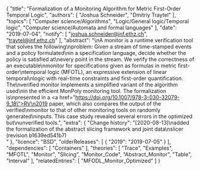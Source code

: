 {
    "title": "Formalization of a Monitoring Algorithm for Metric First-Order Temporal Logic",
    "authors": [
        "Joshua Schneider",
        "Dmitriy Traytel"
    ],
    "topics": [
        "Computer science/Algorithms",
        "Logic/General logic/Temporal logic",
        "Computer science/Automata and formal languages"
    ],
    "date": "2019-07-04",
    "notify": [
        "joshua.schneider@inf.ethz.ch",
        "traytel@inf.ethz.ch"
    ],
    "abstract": "\nA monitor is a runtime verification tool that solves the following\nproblem: Given a stream of time-stamped events and a policy formulated\nin a specification language, decide whether the policy is satisfied at\nevery point in the stream. We verify the correctness of an executable\nmonitor for specifications given as formulas in metric first-order\ntemporal logic (MFOTL), an expressive extension of linear temporal\nlogic with real-time constraints and first-order quantification. The\nverified monitor implements a simplified variant of the algorithm used\nin the efficient MonPoly monitoring tool. The formalization is\npresented in a <a href=\"https://doi.org/10.1007/978-3-030-32079-9_18\">RV\n2019 paper</a>, which also compares the output of the verified\nmonitor to that of other monitoring tools on randomly generated\ninputs. This case study revealed several errors in the optimized but\nunverified tools.",
    "extra": {
        "Change history": "[2020-08-13]\nadded the formalization of the abstract slicing framework and joint data\nslicer (revision b1639ed541b7)<br>"
    },
    "licence": "BSD",
    "olderReleases": [
        {
            "2019": "2019-07-05"
        }
    ],
    "dependencies": [
        "Containers"
    ],
    "theories": [
        "Trace",
        "Examples",
        "MFOTL",
        "Monitor",
        "Slicing",
        "Monitor_Code",
        "Abstract_Monitor",
        "Table",
        "Interval"
    ],
    "relatedEntries": [
        "MFODL_Monitor_Optimized"
    ]
}
